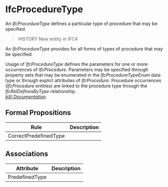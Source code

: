 IfcProcedureType
================
An _IfcProcedureType_ defines a particular type of procedure that may be
specified.  
  
> HISTORY  New entity in IFC4  
  
An _IfcProcedureType_ provides for all forms of types of procedure that may be
specified.  
  
Usage of _IfcProcedureType_ defines the parameters for one or more occurrences
of _IfcProcedure_. Parameters may be specified through property sets that may
be enumerated in the _IfcProcedureTypeEnum_ data type or through explict
attributes of _IfcProcedure_. Procedure occurrences (_IfcProcedure_ entities)
are linked to the procedure type through the _IfcRelDefinesByType_
relationship.  
[ _bSI
Documentation_](https://standards.buildingsmart.org/IFC/DEV/IFC4_2/FINAL/HTML/schema/ifcprocessextension/lexical/ifcproceduretype.htm)


Formal Propositions
-------------------
| Rule                  | Description   |
|-----------------------|---------------|
| CorrectPredefinedType |               |

Associations
------------
| Attribute      | Description   |
|----------------|---------------|
| PredefinedType |               |

